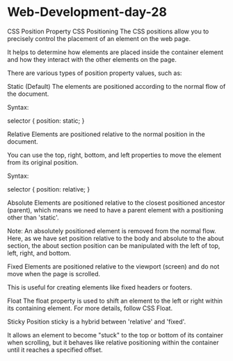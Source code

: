 # Web-Development-day-28
CSS Position Property
CSS Positioning
The CSS positions allow you to precisely control the placement of an element on the web page.

It helps to determine how elements are placed inside the container element and how they interact with the other elements on the page.

There are various types of position property values, such as:

Static (Default)
The elements are positioned according to the normal flow of the document.

Syntax:

selector {
    position: static;
}


Relative
Elements are positioned relative to the normal position in the document.

You can use the top, right, bottom, and left properties to move the element from its original position.

Syntax:

selector {
    position: relative;
}


Absolute
Elements are positioned relative to the closest positioned ancestor (parent), which means we need to have a parent element with a positioning other than 'static'.

Note: An absolutely positioned element is removed from the normal flow.
Here, as we have set position relative to the body and absolute to the about section, the about section position can be manipulated with the left of top, left, right, and bottom.

Fixed
Elements are positioned relative to the viewport (screen) and do not move when the page is scrolled.

This is useful for creating elements like fixed headers or footers.


Float
The float property is used to shift an element to the left or right within its containing element. For more details, follow CSS Float.

Sticky
Position sticky is a hybrid between 'relative' and 'fixed'.

It allows an element to become "stuck" to the top or bottom of its container when scrolling, but it behaves like relative positioning within the container until it reaches a specified offset.
